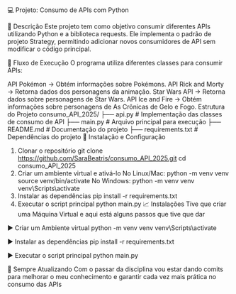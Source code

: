💻 Projeto: Consumo de APIs com Python

🧩 Descrição
Este projeto tem como objetivo consumir diferentes APIs utilizando Python e a biblioteca requests. Ele implementa o padrão de projeto Strategy, permitindo adicionar novos consumidores de API sem modificar o código principal.

🔄 Fluxo de Execução
O programa utiliza diferentes classes para consumir APIs:

API Pokémon → Obtém informações sobre Pokémons.
API Rick and Morty → Retorna dados dos personagens da animação.
Star Wars API → Retorna dados sobre personagens de Star Wars.
API Ice and Fire → Obtém informações sobre personagens de As Crônicas de Gelo e Fogo.
Estrutura do Projeto
consumo_API_2025/
├── api.py           # Implementação das classes de consumo de API
├── main.py          # Arquivo principal para execução
├── README.md        # Documentação do projeto
├── requirements.txt # Dependências do projeto
🔧 Instalação e Configuração
 1. Clonar o repositório
git clone https://github.com/SaraBeatris/consumo_API_2025.git
cd consumo_API_2025
 2. Criar um ambiente virtual e ativá-lo
No Linux/Mac:
python -m venv venv
source venv/bin/activate
No Windows:
python -m venv venv
venv\Scripts\activate
3. Instalar as dependências
pip install -r requirements.txt
 4. Executar o script principal
python main.py
📈 Instalações
Tive que criar uma Máquina Virtual e aqui está alguns passos que tive que dar

▶️ Criar um Ambiente virtual
python -m venv venv
venv\Scripts\activate

▶️ Instalar as dependências
pip install -r requirements.txt

▶️ Executar o script principal
python main.py

👊 Sempre Atualizando
Com o passar da disciplina vou estar dando comits para melhorar o meu conhecimento e garantir cada vez mais prática no consumo das APIs
